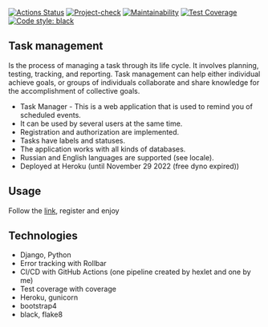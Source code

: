 [![Actions Status](https://github.com/tommyqamaz/python-project-52/actions/workflows/hexlet-check.yml/badge.svg)](https://github.com/tommyqamaz/python-project-52/blob/main/.github/workflows/hexlet-check.yml)
[![Project-check](https://github.com/tommyqamaz/python-project-52/actions/workflows/python-check.yml/badge.svg)](https://github.com/tommyqamaz/python-project-52/blob/main/.github/workflows/python-check.yml)
[![Maintainability](https://api.codeclimate.com/v1/badges/df31073a15237d90b400/maintainability)](https://codeclimate.com/github/tommyqamaz/python-project-52/maintainability)
[![Test Coverage](https://api.codeclimate.com/v1/badges/df31073a15237d90b400/test_coverage)](https://codeclimate.com/github/tommyqamaz/python-project-52/test_coverage)
[![Code style: black](https://img.shields.io/badge/code%20style-black-000000.svg)](https://github.com/psf/black)

## Task management
Is the process of managing a task through its life cycle. It involves planning, testing, tracking, and reporting. Task management can help either individual achieve goals, or groups of individuals collaborate and share knowledge for the accomplishment of collective goals.
- Task Manager - This is a web application that is used to remind you of scheduled events. 
- It can be used by several users at the same time.
- Registration and authorization are implemented.
- Tasks have labels and statuses.
- The application works with all kinds of databases.
- Russian and English languages are supported (see locale).
- Deployed at Heroku (until November 29 2022 (free dyno expired))
## Usage
Follow the [link](https://s777s.herokuapp.com/), register and enjoy
## Technologies
- Django, Python
- Error tracking with Rollbar
- CI/CD with GitHub Actions (one pipeline created by hexlet and one by me)
- Test coverage with coverage
- Heroku, gunicorn
- bootstrap4
- black, flake8
